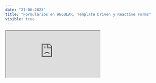 ```yaml
---
date: "21-06-2023"
title: "Formularios en ANGULAR, Template Driven y Reactive Forms"
visible: true
---
```

<iframe src="https://www.youtube.com/embed/JAIvSMzrOiY" allowfullscreen></iframe>
